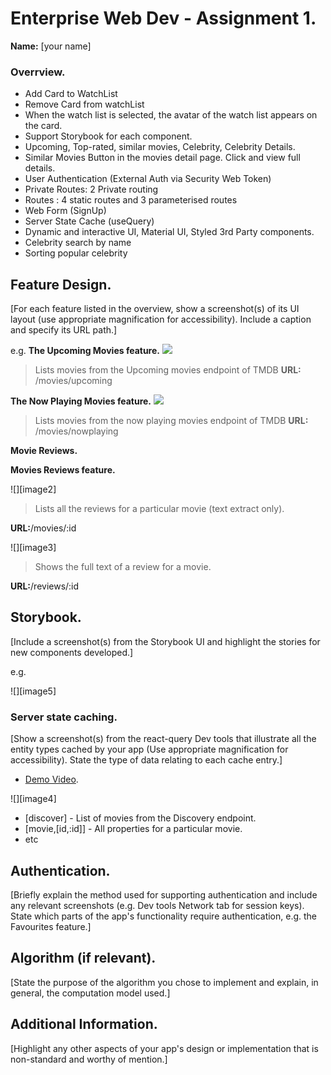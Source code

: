 # Enterprise Web Dev - Assignment 1.

__Name:__ [your name]

### Overrview.

+ Add Card to WatchList 
+ Remove Card from watchList
+ When the watch list is selected, the avatar of the watch list appears on the card.
+ Support Storybook for each component.
+ Upcoming, Top-rated, similar movies, Celebrity, Celebrity Details.
+ Similar Movies Button in the movies detail page. Click and view full details.
+ User Authentication (External Auth via Security Web Token)
+ Private Routes: 2 Private routing
+ Routes : 4 static routes and 3 parameterised routes
+ Web Form (SignUp)
+ Server State Cache (useQuery)
+ Dynamic and interactive UI, Material UI, Styled 3rd Party components.
+ Celebrity search by name
+ Sorting popular celebrity


## Feature Design.

[For each feature listed in the overview, show a screenshot(s) of its UI layout (use appropriate magnification for accessibility). Include a caption and specify its URL path.]

e.g. 
__The Upcoming Movies feature.__
![][upcoming]
> Lists movies from the Upcoming movies endpoint of TMDB
__URL:__ /movies/upcoming


__The Now Playing Movies feature.__
![][now-playing]
> Lists movies from the now playing movies endpoint of TMDB
__URL:__ /movies/nowplaying



__Movie Reviews.__

__Movies Reviews feature.__

![][image2]

> Lists all the reviews for a particular movie (text extract only).

__URL:__/movies/:id


![][image3]

> Shows the full text of a review for a movie. 

__URL:__/reviews/:id

## Storybook.

[Include a screenshot(s) from the Storybook UI and highlight the stories for new components developed.]

e.g.

![][image5]


### Server state caching.

[Show a screenshot(s) from the react-query Dev tools that illustrate all the entity types cached by your app (Use appropriate magnification for accessibility). State the type of data relating to each cache entry.]

+ [Demo Video](https://youtu.be/M7ARV0u_f_k).




![][image4]

+ [discover] - List of movies from the Discovery endpoint.
+ [movie,[id,:id]] - All properties for a particular movie.
+ etc

## Authentication.

[Briefly explain the method used for supporting authentication and include any relevant screenshots (e.g. Dev tools Network tab for session keys). State which parts of the app's functionality require authentication, e.g. the Favourites feature.]

## Algorithm (if relevant).

[State the purpose of the algorithm you chose to implement and explain, in general, the computation model used.]

## Additional Information.

[Highlight any other aspects of your app's design or implementation that is non-standard and worthy of mention.]

[upcoming]:   https://i.imgur.com/wdrCaBM.png
[now-playing]: https://i.imgur.com/BPVrKpK.png
[toprated]:   https://i.imgur.com/HBXIaKP.png
[celebrities]:   https://i.imgur.com/G9sYjxh.png
[celebrity-details]:   https://i.imgur.com/rDdEJyH.png
[show-similar-button]:   https://i.imgur.com/dH6QVU6.png
[list-of-similar-movies]:   https://i.imgur.com/hHOjnFw.png
[full-detail-of-similar-movies]:   https://i.imgur.com/V3DegSO.png


  
